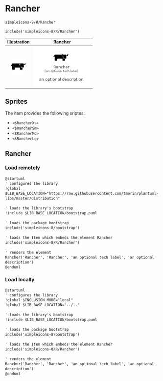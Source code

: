 # Rancher


```text
simpleicons-8/R/Rancher
```

```text
include('simpleicons-8/R/Rancher')
```



| Illustration | Rancher |
| :---: | :---: |
| ![illustration for Illustration](../../simpleicons-8/R/Rancher.png) | ![illustration for Rancher](../../simpleicons-8/R/Rancher.Local.png) |



## Sprites
The item provides the following sriptes:

- `<$RancherXs>`
- `<$RancherSm>`
- `<$RancherMd>`
- `<$RancherLg>`





## Rancher

### Load remotely
```plantuml
@startuml
' configures the library
!global $LIB_BASE_LOCATION="https://raw.githubusercontent.com/tmorin/plantuml-libs/master/distribution"

' loads the library's bootstrap
!include $LIB_BASE_LOCATION/bootstrap.puml

' loads the package bootstrap
include('simpleicons-8/bootstrap')

' loads the Item which embeds the element Rancher
include('simpleicons-8/R/Rancher')

' renders the element
Rancher('Rancher', 'Rancher', 'an optional tech label', 'an optional description')
@enduml
```

### Load locally
```plantuml
@startuml
' configures the library
!global $INCLUSION_MODE="local"
!global $LIB_BASE_LOCATION="../.."

' loads the library's bootstrap
!include $LIB_BASE_LOCATION/bootstrap.puml

' loads the package bootstrap
include('simpleicons-8/bootstrap')

' loads the Item which embeds the element Rancher
include('simpleicons-8/R/Rancher')

' renders the element
Rancher('Rancher', 'Rancher', 'an optional tech label', 'an optional description')
@enduml
```

